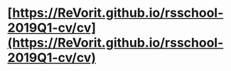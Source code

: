 
# [https://ReVorit.github.io/rsschool-2019Q1-cv/cv](https://ReVorit.github.io/rsschool-2019Q1-cv/cv)
